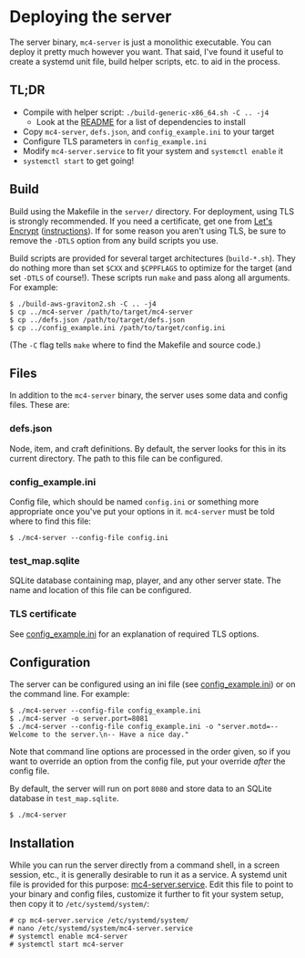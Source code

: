# Deploying the server

The server binary, `mc4-server` is just a monolithic executable.
You can deploy it pretty much however you want.
That said, I've found it useful to create a systemd unit file, build helper
scripts, etc. to aid in the process.

## TL;DR

* Compile with helper script: `./build-generic-x86_64.sh -C .. -j4`
  * Look at the [README](../../README.md) for a list of dependencies to install
* Copy `mc4-server`, `defs.json`, and `config_example.ini` to your target
* Configure TLS parameters in `config_example.ini`
* Modify `mc4-server.service` to fit your system and `systemctl enable` it
* `systemctl start` to get going!

## Build

Build using the Makefile in the `server/` directory.
For deployment, using TLS is strongly recommended.
If you need a certificate, get one from
[Let's Encrypt](https://letsencrypt.org/getting-started/)
([instructions](https://certbot.eff.org/lets-encrypt/othersnap-other.html)).
If for some reason you aren't using TLS, be sure to remove the `-DTLS` option
from any build scripts you use.

Build scripts are provided for several target architectures (`build-*.sh`).
They do nothing more than set `$CXX` and `$CPPFLAGS` to optimize for the target
(and set `-DTLS` of course!).
These scripts run `make` and pass along all arguments.
For example:

    $ ./build-aws-graviton2.sh -C .. -j4
    $ cp ../mc4-server /path/to/target/mc4-server
    $ cp ../defs.json /path/to/target/defs.json
    $ cp ../config_example.ini /path/to/target/config.ini

(The `-C` flag tells `make` where to find the Makefile and source code.)

## Files

In addition to the `mc4-server` binary, the server uses some data and config
files.
These are:

### defs.json

Node, item, and craft definitions.
By default, the server looks for this in its current directory.
The path to this file can be configured.

### config_example.ini

Config file, which should be named `config.ini` or something more appropriate
once you've put your options in it.
`mc4-server` must be told where to find this file:

    $ ./mc4-server --config-file config.ini

### test_map.sqlite

SQLite database containing map, player, and any other server state.
The name and location of this file can be configured.

### TLS certificate

See [config_example.ini](../config_example.ini) for an explanation of required
TLS options.

## Configuration

The server can be configured using an ini file
(see [config_example.ini](../config_example.ini)) or on the command line.
For example:

    $ ./mc4-server --config-file config_example.ini
    $ ./mc4-server -o server.port=8081
    $ ./mc4-server --config-file config_example.ini -o "server.motd=-- Welcome to the server.\n-- Have a nice day."

Note that command line options are processed in the order given,
so if you want to override an option from the config file,
put your override *after* the config file.

By default, the server will run on port `8080` and store data to an SQLite database in `test_map.sqlite`.

    $ ./mc4-server

## Installation

While you can run the server directly from a command shell, in a screen session,
etc., it is generally desirable to run it as a service.
A systemd unit file is provided for this purpose:
[mc4-server.service](mc4-server.service).
Edit this file to point to your binary and config files, customize it further to
fit your system setup, then copy it to
`/etc/systemd/system/`:

    # cp mc4-server.service /etc/systemd/system/
    # nano /etc/systemd/system/mc4-server.service
    # systemctl enable mc4-server
    # systemctl start mc4-server
